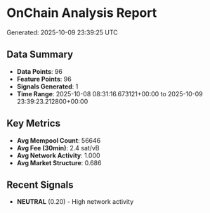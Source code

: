 # OnChain Analysis Report
Generated: 2025-10-09 23:39:25 UTC

## Data Summary
- **Data Points**: 96
- **Feature Points**: 96
- **Signals Generated**: 1
- **Time Range**: 2025-10-08 08:31:16.673121+00:00 to 2025-10-09 23:39:23.212800+00:00

## Key Metrics
- **Avg Mempool Count**: 56646
- **Avg Fee (30min)**: 2.4 sat/vB
- **Avg Network Activity**: 1.000
- **Avg Market Structure**: 0.686

## Recent Signals
- **NEUTRAL** (0.20) - High network activity

